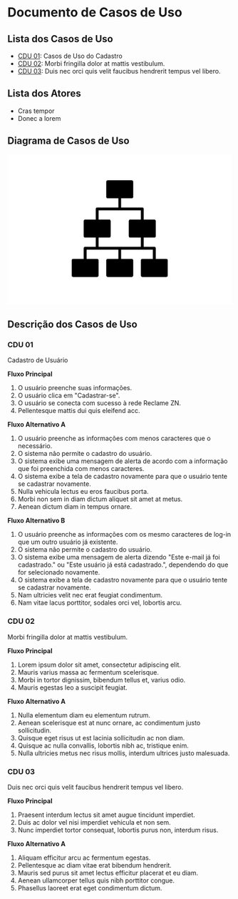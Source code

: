# Documento de Casos de Uso

## Lista dos Casos de Uso

 - [CDU 01](#CDU-01): Casos de Uso do Cadastro
 - [CDU 02](#CDU-02): Morbi fringilla dolor at mattis vestibulum.
 - [CDU 03](#CDU-03): Duis nec orci quis velit faucibus hendrerit tempus vel libero.


## Lista dos Atores

 - Cras tempor
 - Donec a lorem

## Diagrama de Casos de Uso

![Diagrama de Casos de Uso](diagrama-exemplo.png)

## Descrição dos Casos de Uso

### CDU 01

Cadastro de Usuário

**Fluxo Principal**

1. O usuário preenche suas informações.
2. O usuário clica em "Cadastrar-se".
3. O usuário se conecta com sucesso à rede Reclame ZN.
4. Pellentesque mattis dui quis eleifend acc.

**Fluxo Alternativo A**

1. O usuário preenche as informações com menos caracteres que o necessário.
2. O sistema não permite o cadastro do usuário.
3. O sistema exibe uma mensagem de alerta de acordo com a informação que foi preenchida com menos caracteres.
3. O sistema exibe a tela de cadastro novamente para que o usuário tente se cadastrar novamente.
4. Nulla vehicula lectus eu eros faucibus porta.
5. Morbi non sem in diam dictum aliquet sit amet at metus.
6. Aenean dictum diam in tempus ornare.

**Fluxo Alternativo B**

1. O usuário preenche as informações com os mesmo caracteres de log-in que um outro usuário já existente.
2. O sistema não permite o cadastro do usuário.
3. O sistema exibe uma mensagem de alerta dizendo "Este e-mail já foi cadastrado." ou "Este usuário já está cadastrado.", dependendo do que for selecionado novamente.
4. O sistema exibe a tela de cadastro novamente para que o usuário tente se cadastrar novamente.
5. Nam ultricies velit nec erat feugiat condimentum.
6. Nam vitae lacus porttitor, sodales orci vel, lobortis arcu.


### CDU 02

Morbi fringilla dolor at mattis vestibulum.

**Fluxo Principal**

1. Lorem ipsum dolor sit amet, consectetur adipiscing elit.
2. Mauris varius massa ac fermentum scelerisque.
3. Morbi in tortor dignissim, bibendum tellus et, varius odio.
4. Mauris egestas leo a suscipit feugiat.

**Fluxo Alternativo A**

1. Nulla elementum diam eu elementum rutrum.
2. Aenean scelerisque est at nunc ornare, ac condimentum justo sollicitudin.
3. Quisque eget risus ut est lacinia sollicitudin ac non diam.
4. Quisque ac nulla convallis, lobortis nibh ac, tristique enim.
5. Nulla ultricies metus nec risus mollis, interdum ultrices justo malesuada.

### CDU 03

Duis nec orci quis velit faucibus hendrerit tempus vel libero.

**Fluxo Principal**

1. Praesent interdum lectus sit amet augue tincidunt imperdiet.
2. Duis ac dolor vel nisi imperdiet vehicula et non sem.
3. Nunc imperdiet tortor consequat, lobortis purus non, interdum risus.

**Fluxo Alternativo A**

1. Aliquam efficitur arcu ac fermentum egestas.
2. Pellentesque ac diam vitae erat bibendum hendrerit.
3. Mauris sed purus sit amet lectus efficitur placerat et eu diam.
4. Aenean ullamcorper tellus quis nibh porttitor congue.
5. Phasellus laoreet erat eget condimentum dictum.
